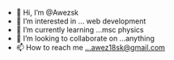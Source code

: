 - 👋 Hi, I’m @Awezsk
- 👀 I’m interested in ... web development
- 🌱 I’m currently learning ...msc physics
- 💞️ I’m looking to collaborate on ...anything
- 📫 How to reach me ...awez18sk@gmail.com

<!---
Awezsk/Awezsk is a ✨ special ✨ repository because its `README.md` (this file) appears on your GitHub profile.
You can click the Preview link to take a look at your changes.
--->
